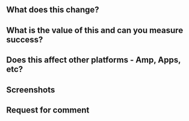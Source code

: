 <!--
[We'd love some feedback on any struggles you had with this PR](https://goo.gl/forms/QRQaco334CdpfmNF2).
All the questions are optional. Any amount of feedback is great!
-->

## What does this change?

## What is the value of this and can you measure success?

<!--
If setting up an AB test, make sure you have read our [AB testing doc](https://github.com/guardian/frontend/blob/master/docs/03-dev-howtos/01-ab-testing.md).
-->

## Does this affect other platforms - Amp, Apps, etc?

<!--
Run the AMP test suite with `make validate-amp`

You should also validate a specific page that your change affects by adding the amp query string along with the development hash: http://localhost:3000/sport/2016/aug/25/katie-ledecky-first-pitch-washington-nationals-bryce-harper?amp=1#development=1

The AMP validation results will appear in your console.
-->

## Screenshots

## Request for comment


<!--
*Does this PR meet the [contributing guidelines](https://github.com/guardian/frontend/blob/issue_pr_templates/.github/CONTRIBUTING.md#submission)?*
-->
